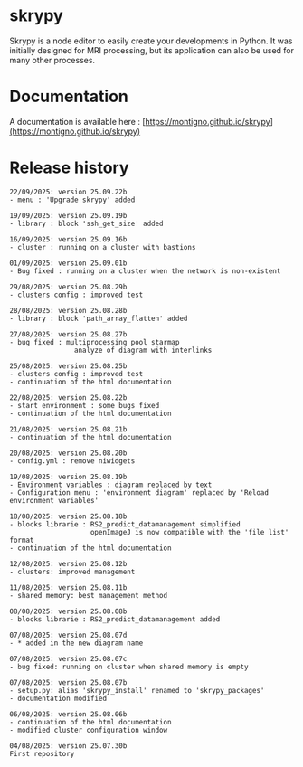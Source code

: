 # skrypy

Skrypy is a node editor to easily create your developments in Python. It was initially designed for MRI processing, but its application can also be used for many other processes.

# Documentation

A documentation is available here : [https://montigno.github.io/skrypy](https://montigno.github.io/skrypy)

# Release history


<p></p>

	22/09/2025: version 25.09.22b
	- menu : 'Upgrade skrypy' added

<p></p>

	19/09/2025: version 25.09.19b
	- library : block 'ssh_get_size' added

<p></p>

	16/09/2025: version 25.09.16b
	- cluster : running on a cluster with bastions

<p></p>

	01/09/2025: version 25.09.01b
	- Bug fixed : running on a cluster when the network is non-existent

<p></p>

	29/08/2025: version 25.08.29b
	- clusters config : improved test 

<p></p>

	28/08/2025: version 25.08.28b
	- library : block 'path_array_flatten' added

<p></p>

	27/08/2025: version 25.08.27b
	- bug fixed : multiprocessing pool starmap
					analyze of diagram with interlinks 

<p></p>

	25/08/2025: version 25.08.25b
	- clusters config : improved test 
	- continuation of the html documentation

<p></p>

	22/08/2025: version 25.08.22b
	- start environment : some bugs fixed
	- continuation of the html documentation

<p></p>

	21/08/2025: version 25.08.21b
	- continuation of the html documentation

<p></p>

	20/08/2025: version 25.08.20b
	- config.yml : remove niwidgets 

<p></p>

	19/08/2025: version 25.08.19b
	- Environment variables : diagram replaced by text
	- Configuration menu : 'environment diagram' replaced by 'Reload environment variables'

<p></p>

	18/08/2025: version 25.08.18b
	- blocks librarie : RS2_predict_datamanagement simplified
		                openImageJ is now compatible with the 'file list' format
	- continuation of the html documentation

<p></p>

	12/08/2025: version 25.08.12b
	- clusters: improved management

<p></p>

	11/08/2025: version 25.08.11b
	- shared memory: best management method

<p></p>

	08/08/2025: version 25.08.08b
	- blocks librarie : RS2_predict_datamanagement added

<p></p>

	07/08/2025: version 25.08.07d
	- * added in the new diagram name

<p></p>

	07/08/2025: version 25.08.07c
	- bug fixed: running on cluster when shared memory is empty

<p></p>

	07/08/2025: version 25.08.07b
	- setup.py: alias 'skrypy_install' renamed to 'skrypy_packages'
	- documentation modified

<p></p>

	06/08/2025: version 25.08.06b
	- continuation of the html documentation
	- modified cluster configuration window 

<p></p>

	04/08/2025: version 25.07.30b
	First repository 